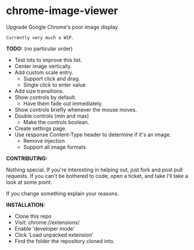 chrome-image-viewer
===================

Upgrade Google Chrome's poor image display.

    Currently very much a WIP.

__TODO:__ (no particular order)

 * Test lots to improve this list.
 * Center image vertically.
 * Add custom scale entry.
   * Support click and drag.
   * Single click to enter value
 * Add size transitions.
 * Show controls by default.
   * Have them fade out immediately.
 * Show controls briefly whenever the mouse moves.
 * Double controls (min and max)
   * Make the controls boolean.
 * Create settings page.
 * Use response Content-Type header to determine if it's an image.
   * Remove injection
   * Support all image formats
 
__CONTRIBUTING:__

Nothing special. If you're interesting in helping out, just fork and post pull requests. If you can't be bothered to code, open a ticket, and take I'll take a look at some point.

If you change something explain your reasons.

__INSTALLATION:__

 * Clone this repo
 * Visit: chrome://extensions/
 * Enable 'developer mode'
 * Click 'Load unpacked extension'
 * Find the folder the repository cloned into.
